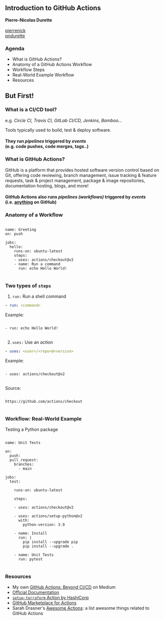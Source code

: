 
## Introduction to GitHub Actions

<i class="fas fa-id-card-alt"></i> <strong>Pierre-Nicolas Durette</strong><br/><br/>
<i class="fab fa-twitter"></i> [pierrenick](https://twitter.com/PierreNick)<br/>
<i class="fab fa-github-alt"></i> [pndurette](https://github.com/pndurette)<br/>



### Agenda

* <i class="fas fa-code"></i> What is GitHub Actions?
* <i class="fas fa-search"></i> Anatomy of a GitHub Actions Workflow
* <i class="fas fa-shoe-prints"></i> Workflow Steps
* <i class="fas fa-running"></i> Real-World Example Workflow
* <i class="fas fa-external-link-alt"></i> Resources



## But First! <i class="fas fa-angle-double-down"></i>


### What is a CI/CD tool?

e.g. _Circle CI, Travis CI, GitLab CI/CD, Jenkins, Bamboo..._

<span class="fragment fade-in">Tools typically used to</span> <span class="fragment fade-in">build,</span> <span class="fragment fade-in">test </span> <span class="fragment fade-in"> & deploy software.</span>

#### <span class="fragment fade-in">They run</span> <span class="fragment fade-in-then-semi-out">_pipelines_</span> <span class="fragment fade-in">triggered by </span> <span class="fragment fade-in-then-semi-out">_events_</span> <br/><span class="fragment fade-in">(e.g. code pushes, code merges, tags..)</span>


### What is GitHub Actions?

<span class="fragment fade-in-then-semi-out">GitHub is a platform that provides hosted software version control based on Git,</span> <span class="fragment fade-in-then-semi-out">offering code reviewing,</span> <span class="fragment fade-in-then-semi-out">branch management,</span> <span class="fragment fade-in-then-semi-out">issue tracking & feature requests, </span> <span class="fragment fade-in-then-semi-out">task & project management,</span> <span class="fragment fade-in-then-semi-out">package & image repositories,</span> <span class="fragment fade-in-then-semi-out">documentation hosting,</span> <span class="fragment fade-in-then-semi-out">blogs, and more!</span>

#### <span class="fragment fade-in">GitHub Actions also runs</span> <span class="fragment fade-in-then-semi-out">_pipelines_</span> <span class="fragment fade-in-then-semi-out">_(workflows)_</span><span class="fragment fade-in"> triggered by</span> <span class="fragment fade-in-then-semi-out">_events_</span> <br/><span class="fragment fade-in">(i.e. <u>anything</u> on GitHub)</span>



### Anatomy of a Workflow

<pre>
<code class="hljs" data-trim data-noescape data-line-numbers="|1|2|4-13|5|6|7|8|9-12">
name: Greeting
on: push

jobs:
  hello:
    runs-on: ubuntu-latest
    steps:
    - uses: actions/checkout@v2
    - name: Run a command
      run: echo Hello World!
</code>
</pre>



### Two types of `steps`


1. `run:` Run a shell command

```yaml
- run: <command> 
```

Example: <!-- .element: class="fragment" data-fragment-index="1" -->

<pre>
<code class="hljs plaintext" data-trim data-noescape>
- run: echo Hello World!
</code>
</pre> <!-- .element: class="fragment" data-fragment-index="1" -->


2. `uses:` Use an _action_

```yaml
- uses: <user>/<repo>@<version>
```
Example: <!-- .element: class="fragment" data-fragment-index="1" -->

<pre>
<code class="hljs plaintext" data-trim data-noescape>
- uses: <span class="fragment highlight-current-red" data-fragment-index="3">actions/checkout</span><span class="fragment highlight-red" data-fragment-index="4">@v2</span>
</code>
</pre> <!-- .element: class="fragment" data-fragment-index="1" -->

Source: <!-- .element: class="fragment" data-fragment-index="2" -->
<pre>
<code class="hljs plaintext" data-trim data-noescape>
https://github.com/<span class="fragment highlight-current-red" data-fragment-index="3">actions/checkout</span>
</code>
</pre> <!-- .element: class="fragment" data-fragment-index="2" -->



### Workflow: Real-World Example
Testing a Python package

<pre>
<code class="hljs" data-trim data-noescape data-line-numbers="1|3-7|4|5-7|9|10|12|14|16|18|19-20|22-25|27-28">
name: Unit Tests

on:
  push:
  pull_request:
    branches:
      - main

jobs:
  test:

    runs-on: ubuntu-latest

    steps:

    - uses: actions/checkout@v2

    - uses: actions/setup-python@v2
      with:
        python-version: 3.9

    - name: Install
      run: |
        pip install --upgrade pip
        pip install --upgrade .

    - name: Unit Tests
      run: pytest
</code>
</pre>



### Resources

* My own [GitHub Actions: Beyond CI/CD](https://medium.com/slalom-build/github-actions-beyond-ci-cd-cb3ddc6abaa?source=friends_link&sk=09cc29e3333231dc14ef8fc68aa7b3d3) on Medium
* [Official Documentation](https://docs.github.com/en/free-pro-team@latest/actions)
* [`setup-terraform` Action by HashiCorp](https://github.com/hashicorp/setup-terraform)
* [GitHub Marketplace for Actions](https://github.com/marketplace?type=actions)
* Sarah Drasner's [Awesome Actions](https://github.com/sdras/awesome-actions): a list awesome things related to GitHub Actions